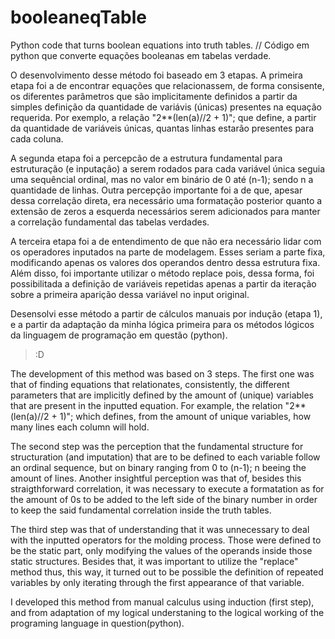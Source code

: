 # booleaneqTable
Python code that turns boolean equations into truth tables. // Código em python que converte equações booleanas em tabelas verdade.

O desenvolvimento desse método foi baseado em 3 etapas. A primeira etapa foi a de encontrar equações que relacionassem, de forma consisente, os diferentes parâmetros que são implicitamente definidos a partir da simples definição da quantidade de variávis (únicas) presentes na equação requerida. Por exemplo, a relação "2**(len(a)//2 + 1)"; que define, a partir da quantidade de variáveis únicas, quantas linhas estarão presentes para cada coluna. 

A segunda etapa foi a percepcão de a estrutura fundamental para estruturação (e inputação) a serem rodados para cada variável única seguia uma sequêncial ordinal, mas no valor em binário de 0 até (n-1); sendo n a quantidade de linhas. Outra percepção importante foi a de que, apesar dessa correlação direta, era necessário uma formatação posterior quanto a extensão de zeros a esquerda necessários serem adicionados para manter a correlação fundamental das tabelas verdades.

A terceira etapa foi a de entendimento de que não era necessário lidar com os operadores inputados na parte de modelagem. Esses seriam a parte fixa, modificando apenas os valores dos operandos dentro dessa estrutura fixa. Além disso, foi importante utilizar o método replace pois, dessa forma, foi possibilitada a definição de variáveis repetidas apenas a partir da iteração sobre a primeira aparição dessa variável no input original.

Desensolvi esse método a partir de cálculos manuais por indução (etapa 1), e a partir da adaptação da minha lógica primeira para os métodos lógicos da linguagem de programação em questão (python). 

>:D

The development of this method was based on 3 steps. The first one was that of finding equations that relationates, consistently, the different parameters that are implicitly defined by the amount of (unique) variables that are present in the inputted equation. For example, the relation "2**(len(a)//2 + 1)"; which defines, from the amount of unique variables, how many lines each column will hold.

The second step was the perception that the fundamental structure for structuration (and imputation) that are to be defined to each variable follow an ordinal sequence, but on binary ranging from 0 to (n-1); n beeing the amount of lines. Another insightful perception was that of, besides this straigthforward correlation, it was necessary to execute a formatation as for the amount of 0s to be added to the left side of the binary number in order to keep the said fundamental correlation inside the truth tables.

The third step was that of understanding that it was unnecessary to deal with the inputted operators for the molding process. Those were defined to be the static part, only modifying the values of the operands inside those static structures. Besides that, it was important to utilize the "replace" method thus, this way, it turned out to be possible the definition of repeated variables by only iterating through the first appearance of that variable.

I developed this method from manual calculus using induction (first step), and from adaptation of my logical understaning to the logical working of the programing language in question(python).
